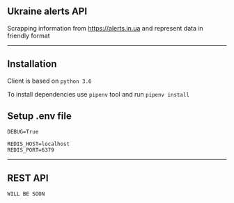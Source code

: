 ## Ukraine alerts API

Scrapping information from https://alerts.in.ua and represent data in friendly format 

---


## Installation
Client is based on `python 3.6`

To install dependencies use `pipenv` tool and run `pipenv install`

Setup  .env file
-

```
DEBUG=True

REDIS_HOST=localhost
REDIS_PORT=6379
```


---

## REST API

``WILL BE SOON``